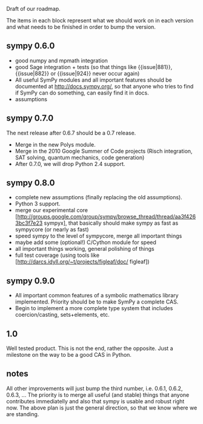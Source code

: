 Draft of our roadmap.

The items in each block represent what we should work on in each version and what needs to be finished in order to bump the version.

## sympy 0.6.0 ##

* good numpy and mpmath integration
* good Sage integration + tests (so that things like {{issue|881}}, {{issue|882}} or {{issue|924}} never occur again)
* All useful SymPy modules and all important features should be documented at http://docs.sympy.org/, so that anyone who tries to find if SymPy can do something, can easily find it in docs.
* assumptions

## sympy 0.7.0 ##

The next release after 0.6.7 should be a 0.7 release.

* Merge in the new Polys module.
* Merge in the 2010 Google Summer of Code projects (Risch integration, SAT solving, quantum mechanics, code generation)
* After 0.7.0, we will drop Python 2.4 support.

## sympy 0.8.0 ##

* complete new assumptions (finally replacing the old assumptions).
* Python 3 support.
* merge our experimental core [http://groups.google.com/group/sympy/browse_thread/thread/aa3f4263bc3f7e23 sympyx], that basically should make sympy as fast as sympycore (or nearly as fast)
* speed sympy to the level of sympycore, merge all important things
* maybe add some (optional!) C/Cython module for speed
* all important things working, general polishing of things
* full test coverage (using tools like [http://darcs.idyll.org/~t/projects/figleaf/doc/ figleaf])

## sympy 0.9.0 ##

* All important common features of a symbolic mathematics library implemented. Priority should be to make SymPy a complete CAS. 
* Begin to implement a more complete type system that includes coercion/casting, sets+elements, etc.

## 1.0 ##

Well tested  product. This is not the end, rather the opposite. Just a milestone on the way to be a good CAS in Python.

## notes ##

All other improvements will just bump the third number, i.e. 0.6.1, 0.6.2, 0.6.3, ... The priority is to merge all useful (and stable) things that anyone contributes immediatelly and also that sympy is usable and robust right now. The above plan is just the general direction, so that we know where we are standing.
